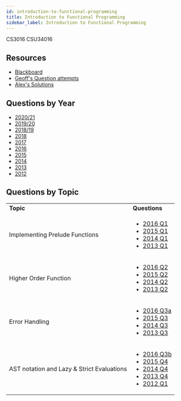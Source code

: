 ```yaml
---
id: introduction-to-functional-programming
title: Introduction to Functional Programming
sidebar_label: Introduction to Functional Programming
---
```

CS3016
CSU34016

## Resources

-   [Blackboard](https://tcd.blackboard.com/webapps/blackboard/execute/announcement?method=search&context=course_entry&course_id=_52399_1&handle=announcements_entry&mode=view)
-   [Geoff's Question attempts](https://github.com/nating/personal-notes/blob/master/third-year/functional-programming/CS3016-exams.hs)
-   [Alex's Solutions](https://github.com/alexandersep/Year3-ICS-Solutions/tree/main/Functional-Programming)

## Questions by Year

-   [2020/21](https://www.tcd.ie/academicregistry/exams/assets/local/past-papers%20202021/CSU/CSU34016-1.pdf)
-   [2019/20](https://www.tcd.ie/academicregistry/exams/assets/local/past%20papers201920/CSU/CSU34016-1.PDF)
-   [2018/19](https://www.tcd.ie/academicregistry/exams/assets/local/past-papers2019/Semester%201%20Papers/CS/CS3016-1.pdf)
-   [2018](https://www.tcd.ie/academicregistry/exams/assets/local/past-papers2018/CS/CS3016-1%20Edited.pdf)
-   [2017](https://www.tcd.ie/academicregistry/exams/assets/local/past-papers2017/CS/CS3016-1.PDF)
-   [2016](https://www.tcd.ie/academicregistry/exams/assets/local/past-papers2016/CS/CS3016-1.PDF)
-   [2015](https://www.tcd.ie/academicregistry/exams/assets/local/past-papers2015/CS/CS3016-1.PDF)
-   [2014](https://www.tcd.ie/academicregistry/exams/assets/local/past-papers2014/CS/CS30161.pdf)
-   [2013](https://www.tcd.ie/academicregistry/exams/assets/local/past-papers2013/CS/CS30161.pdf)
-   [2012](https://www.tcd.ie/Local/Exam_Papers/2012/XC/XCS30161.pdf)

## Questions by Topic

<table className="examQuestions">
      <tbody><tr>
          <td><strong>Topic</strong></td>
          <td><strong>Questions</strong></td>
      </tr>
      <tr>
          <td>Implementing Prelude Functions</td>
          <td>
              <ul className="questions">
          <li><a href="https://www.tcd.ie/academicregistry/exams/assets/local/past-papers2016/CS/CS3016-1.PDF#page=2">2016 Q1</a></li>
          <li><a href="https://www.tcd.ie/academicregistry/exams/assets/local/past-papers2015/CS/CS3016-1.PDF#page=2">2015 Q1</a></li>
          <li><a href="https://www.tcd.ie/academicregistry/exams/assets/local/past-papers2014/CS/CS30161.pdf#page=2">2014 Q1</a></li>
          <li><a href="https://www.tcd.ie/academicregistry/exams/assets/local/past-papers2013/CS/CS30161.pdf#page=2">2013 Q1</a></li>
              </ul>
          </td>
      </tr>
      <tr>
          <td>Higher Order Function</td>
          <td>
              <ul className="questions">
          <li><a href="https://www.tcd.ie/academicregistry/exams/assets/local/past-papers2016/CS/CS3016-1.PDF#page=3">2016 Q2</a></li>
          <li><a href="https://www.tcd.ie/academicregistry/exams/assets/local/past-papers2015/CS/CS3016-1.PDF#page=3">2015 Q2</a></li>
          <li><a href="https://www.tcd.ie/academicregistry/exams/assets/local/past-papers2014/CS/CS30161.pdf#page=3">2014 Q2</a></li>
          <li><a href="https://www.tcd.ie/academicregistry/exams/assets/local/past-papers2013/CS/CS30161.pdf#page=3">2013 Q2</a></li>
              </ul>
          </td>
      </tr>
      <tr>
          <td>Error Handling</td>
          <td>
              <ul className="questions">
          <li><a href="https://www.tcd.ie/academicregistry/exams/assets/local/past-papers2016/CS/CS3016-1.PDF#page=4">2016 Q3a</a></li>
          <li><a href="https://www.tcd.ie/academicregistry/exams/assets/local/past-papers2015/CS/CS3016-1.PDF#page=4">2015 Q3</a></li>
          <li><a href="https://www.tcd.ie/academicregistry/exams/assets/local/past-papers2014/CS/CS30161.pdf#page=4">2014 Q3</a></li>
          <li><a href="https://www.tcd.ie/academicregistry/exams/assets/local/past-papers2013/CS/CS30161.pdf#page=4">2013 Q3</a></li>
              </ul>
          </td>
      </tr>
      <tr>
          <td>AST notation and Lazy & Strict Evaluations</td>
          <td>
              <ul className="questions">
          <li><a href="https://www.tcd.ie/academicregistry/exams/assets/local/past-papers2016/CS/CS3016-1.PDF#page=4&zoom=0,0,700">2016 Q3b</a></li>
          <li><a href="https://www.tcd.ie/academicregistry/exams/assets/local/past-papers2015/CS/CS3016-1.PDF#page=5">2015 Q4</a></li>
          <li><a href="https://www.tcd.ie/academicregistry/exams/assets/local/past-papers2014/CS/CS30161.pdf#page=5">2014 Q4</a></li>
          <li><a href="https://www.tcd.ie/academicregistry/exams/assets/local/past-papers2013/CS/CS30161.pdf#page=5">2013 Q4</a></li>
          <li><a href="https://www.tcd.ie/Local/Exam_Papers/2012/XC/XCS30161.pdf#page=2">2012 Q1</a></li>
              </ul>
          </td>
      </tr>
  </tbody></table>
